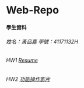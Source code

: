 # Web-Repo

#### 學生資料

###### 姓名：黃品嘉 學號：41171132H

###### HW1 [Resume](https://huangpinjia.github.io/Web-Repo/Resume%20Web/index.html)

###### HW2 [功能操作影片](https://youtu.be/QbCha1aavhQ)

